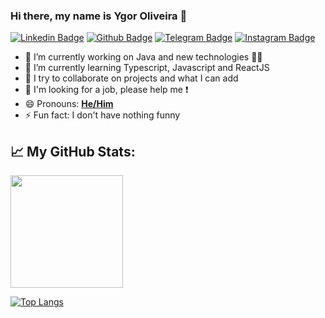 ### Hi there, my name is Ygor Oliveira 👋

[![Linkedin Badge](https://img.shields.io/badge/LinkedIn-0077B5?style=for-the-badge&logo=linkedin&logoColor=white)](https://www.linkedin.com/in/ygor-oliveira/)
[![Github Badge](https://img.shields.io/badge/GitHub-100000?style=for-the-badge&logo=github&logoColor=white)](https://github.com/ygoliveira)
[![Telegram Badge](https://img.shields.io/badge/Telegram-2CA5E0?style=for-the-badge&logo=telegram&logoColor=white)](https://t.me/@YgorOliveiraG)
[![Instagram Badge](https://img.shields.io/badge/Instagram-E4405F?style=for-the-badge&logo=instagram&logoColor=white)](https://instagram.com/ygoliveira)

- 🔭 I’m currently working on Java and new technologies :man_technologist:
- 🌱 I’m currently learning Typescript, Javascript and ReactJS
- 👯 I try to collaborate on projects and what I can add
- 🤔 I'm looking for a job, please help me ❗
- 😄 Pronouns: **[He/Him](https://pronoun.is/he)**
- ⚡ Fun fact: I don't have nothing funny

## 📈 My GitHub Stats:
<img height="180em" src="https://github-readme-stats.vercel.app/api?username=ygoliveira&show_icons=true&hide_border=true&&count_private=true&include_all_commits=true&theme=gotham" />

[![Top Langs](https://github-readme-stats.vercel.app/api/top-langs/?username=ygoliveira&layout=compact&theme=gotham)](https://github.com/ygoliveira/github-readme-stats)
